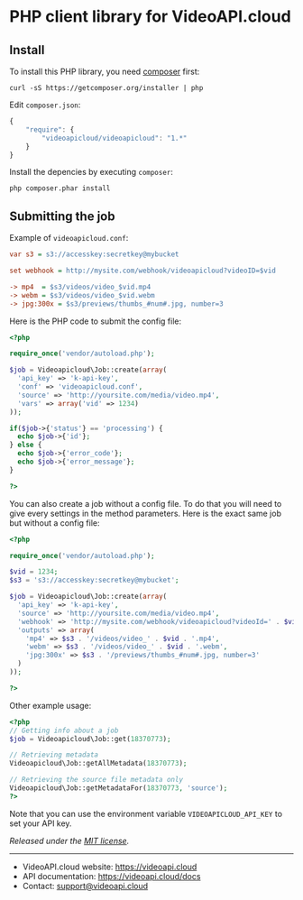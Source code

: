 # PHP client library for VideoAPI.cloud

## Install

To install this PHP library, you need [composer](http://getcomposer.org) first:

```console
curl -sS https://getcomposer.org/installer | php
```

Edit `composer.json`:

```javascript
{
    "require": {
        "videoapicloud/videoapicloud": "1.*"
    }
}
```

Install the depencies by executing `composer`:

```console
php composer.phar install
```

## Submitting the job

Example of `videoapicloud.conf`:

```ini
var s3 = s3://accesskey:secretkey@mybucket

set webhook = http://mysite.com/webhook/videoapicloud?videoID=$vid

-> mp4  = $s3/videos/video_$vid.mp4
-> webm = $s3/videos/video_$vid.webm
-> jpg:300x = $s3/previews/thumbs_#num#.jpg, number=3
```

Here is the PHP code to submit the config file:

```php
<?php

require_once('vendor/autoload.php');

$job = Videoapicloud\Job::create(array(
  'api_key' => 'k-api-key',
  'conf' => 'videoapicloud.conf',
  'source' => 'http://yoursite.com/media/video.mp4',
  'vars' => array('vid' => 1234)
));

if($job->{'status'} == 'processing') {
  echo $job->{'id'};
} else {
  echo $job->{'error_code'};
  echo $job->{'error_message'};
}

?>
```

You can also create a job without a config file. To do that you will need to give every settings in the method parameters. Here is the exact same job but without a config file:

```php
<?php

require_once('vendor/autoload.php');

$vid = 1234;
$s3 = 's3://accesskey:secretkey@mybucket';

$job = Videoapicloud\Job::create(array(
  'api_key' => 'k-api-key',
  'source' => 'http://yoursite.com/media/video.mp4',
  'webhook' => 'http://mysite.com/webhook/videoapicloud?videoId=' . $vid,
  'outputs' => array(
    'mp4' => $s3 . '/videos/video_' . $vid . '.mp4',
    'webm' => $s3 . '/videos/video_' . $vid . '.webm',
    'jpg:300x' => $s3 . '/previews/thumbs_#num#.jpg, number=3'
  )
));

?>
```

Other example usage:

```php
<?php
// Getting info about a job
$job = Videoapicloud\Job::get(18370773);

// Retrieving metadata
Videoapicloud\Job::getAllMetadata(18370773);

// Retrieving the source file metadata only
Videoapicloud\Job::getMetadataFor(18370773, 'source');
?>
```

Note that you can use the environment variable `VIDEOAPICLOUD_API_KEY` to set your API key.

*Released under the [MIT license](http://www.opensource.org/licenses/mit-license.php).*

---

* VideoAPI.cloud website: https://videoapi.cloud
* API documentation: https://videoapi.cloud/docs
* Contact: [support@videoapi.cloud](mailto:support@videoapi.cloud)
